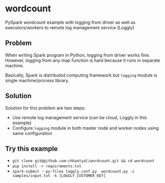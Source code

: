 # wordcount
PySpark wordcount example with logging from driver as well as executors/workers to remote log management service (Loggly)


## Problem
When writing Spark program in Python, logging from driver works fine.
However, logging from any map function is hard because it runs in separate machine.

Basically, Spark is distributed computing framework but `logging` module is single machine/process library.

## Solution
Solution for this problem are two steps:

* Use remote log management service (can be cloud, Loggly in this example)
* Configure `logging` module in both master node and worker nodes using same configuration

## Try this example

* `git clone git@github.com:chhantyal/wordcount.git && cd wordcount`
* `pip install -r requirements.txt`
* `spark-submit --py-files loggly_conf.py  wordcount.py -i samples/input.txt -k [LOGGLY_CUSTOMER_KEY]`
